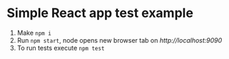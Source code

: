 # Simple React app test example


1) Make `npm i`  
2) Run `npm start`, node opens new browser tab on _http://localhost:9090_  
3) To run tests execute `npm test`

